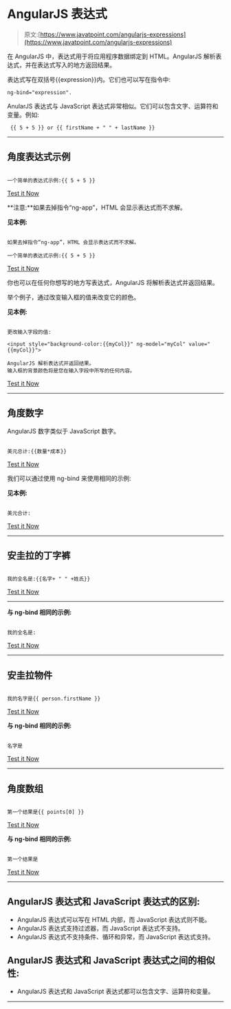 # AngularJS 表达式

> 原文:[https://www.javatpoint.com/angularjs-expressions](https://www.javatpoint.com/angularjs-expressions)

在 AngularJS 中，表达式用于将应用程序数据绑定到 HTML。AngularJS 解析表达式，并在表达式写入的地方返回结果。

表达式写在双括号{{expression}}内。它们也可以写在指令中:

```
ng-bind="expression".

```

AnularJS 表达式与 JavaScript 表达式非常相似。它们可以包含文字、运算符和变量。例如:

```
 {{ 5 + 5 }} or {{ firstName + " " + lastName }}

```

* * *

## 角度表达式示例

```

一个简单的表达式示例:{{ 5 + 5 }}

```

[Test it Now](https://www.javatpoint.com/oprweb/test.jsp?filename=angularexpression1)

**注意:**如果去掉指令“ng-app”，HTML 会显示表达式而不求解。

**见本例:**

```

如果去掉指令“ng-app”，HTML 会显示表达式而不求解。

一个简单的表达式示例:{{ 5 + 5 }}

```

[Test it Now](https://www.javatpoint.com/oprweb/test.jsp?filename=angularexpression2)

你也可以在任何你想写的地方写表达式，AngularJS 将解析表达式并返回结果。

举个例子，通过改变输入框的值来改变它的颜色。

**见本例:**

```

更改输入字段的值:

<input style="background-color:{{myCol}}" ng-model="myCol" value="{{myCol}}">

AngularJS 解析表达式并返回结果。
输入框的背景颜色将是您在输入字段中所写的任何内容。

```

[Test it Now](https://www.javatpoint.com/oprweb/test.jsp?filename=angularexpression3)

* * *

## 角度数字

AngularJS 数字类似于 JavaScript 数字。

```

美元总计:{{数量*成本}}

```

[Test it Now](https://www.javatpoint.com/oprweb/test.jsp?filename=angularexpression4)

我们可以通过使用 ng-bind 来使用相同的示例:

**见本例:**

```

美元合计:

```

[Test it Now](https://www.javatpoint.com/oprweb/test.jsp?filename=angularexpression5)

* * *

## 安圭拉的丁字裤

```

我的全名是:{{名字+ " " +姓氏}}

```

[Test it Now](https://www.javatpoint.com/oprweb/test.jsp?filename=angularexpression6)

* * *

**与 ng-bind 相同的示例:**

```

我的全名是:

```

[Test it Now](https://www.javatpoint.com/oprweb/test.jsp?filename=angularexpression7)

* * *

## 安圭拉物件

```

我的名字是{{ person.firstName }}

```

[Test it Now](https://www.javatpoint.com/oprweb/test.jsp?filename=angularexpression8)

**与 ng-bind 相同的示例:**

```

名字是

```

[Test it Now](https://www.javatpoint.com/oprweb/test.jsp?filename=angularexpression9)

* * *

## 角度数组

```

第一个结果是{{ points[0] }}

```

[Test it Now](https://www.javatpoint.com/oprweb/test.jsp?filename=angularexpression10)

**与 ng-bind 相同的示例:**

```

第一个结果是

```

[Test it Now](https://www.javatpoint.com/oprweb/test.jsp?filename=angularexpression11)

* * *

## AngularJS 表达式和 JavaScript 表达式的区别:

*   AngularJS 表达式可以写在 HTML 内部，而 JavaScript 表达式则不能。
*   AngularJS 表达式支持过滤器，而 JavaScript 表达式不支持。
*   AngularJS 表达式不支持条件、循环和异常，而 JavaScript 表达式支持。

## AngularJS 表达式和 JavaScript 表达式之间的相似性:

*   AngularJS 表达式和 JavaScript 表达式都可以包含文字、运算符和变量。

* * *